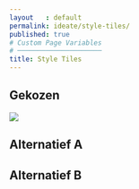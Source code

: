 ```yaml
---
layout   : default
permalink: ideate/style-tiles/
published: true
# Custom Page Variables
# ─────────────────────
title: Style Tiles
---
```


## Gekozen

<img src="assets/images/tile.png" class="tile">

## Alternatief A

## Alternatief B
